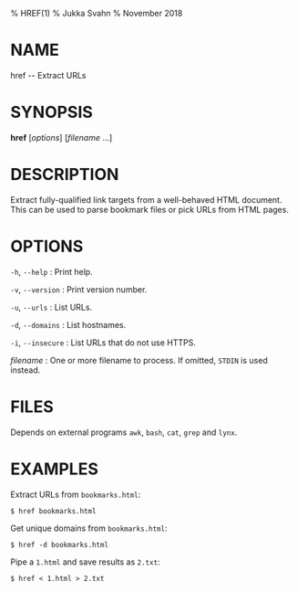 % HREF(1)
% Jukka Svahn
% November 2018

# NAME

href -- Extract URLs

# SYNOPSIS

**href** [*options*] [*filename* ...]

# DESCRIPTION

Extract fully-qualified link targets from a well-behaved HTML document. This
can be used to parse bookmark files or pick URLs from HTML pages.

# OPTIONS

`-h`, `--help`
: Print help.

`-v`, `--version`
: Print version number.

`-u`, `--urls`
: List URLs.

`-d`, `--domains`
: List hostnames.

`-i`, `--insecure`
: List URLs that do not use HTTPS.

*filename*
: One or more filename to process. If omitted, `STDIN` is used instead.

# FILES

Depends on external programs `awk`, `bash`, `cat`, `grep` and `lynx`.

# EXAMPLES

Extract URLs from `bookmarks.html`:

    $ href bookmarks.html

Get unique domains from `bookmarks.html`:

    $ href -d bookmarks.html

Pipe a `1.html` and save results as `2.txt`:

    $ href < 1.html > 2.txt
